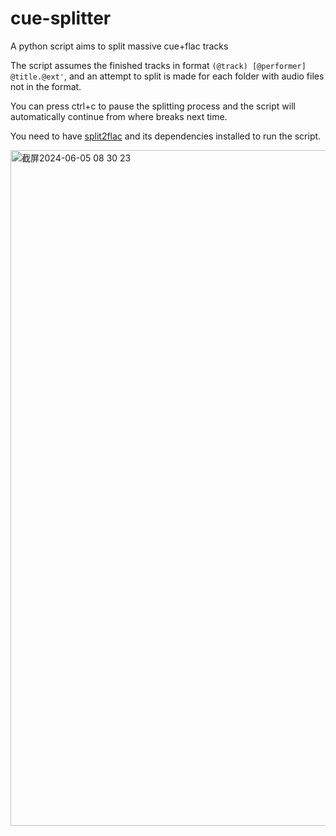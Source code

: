 # cue-splitter
A python script aims to split massive cue+flac tracks


The script assumes the finished tracks in format ``` (@track) [@performer] @title.@ext' ```, and an attempt to split is made for each folder with audio files not in the format.

You can press ctrl+c to pause the splitting process and the script will automatically continue from where breaks next time.

You need to have [split2flac](https://github.com/yuygfgg/split2flac/) and its dependencies installed to run the script.



<img width="1081" alt="截屏2024-06-05 08 30 23" src="https://github.com/yuygfgg/cue-splitter/assets/140488233/577ca4f1-4872-4428-b42b-488333000633">
